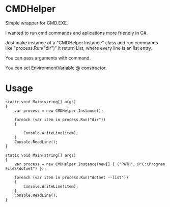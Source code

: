 # CMDHelper
Simple wrapper for CMD.EXE.

I wanted to run cmd commands and aplications more friendly in C#.

Just make instance of a "CMDHelper.Instance" class and run commands like "process.Run("dir")"
it return List<string>, where every line is an list entry.

You can pass arguments with command.

You can set EnvironmentVariable @ constructor.


# Usage
```
static void Main(string[] args)
{
    var process = new CMDHelper.Instance();

    foreach (var item in process.Run("dir"))
    {

        Console.WriteLine(item);
    }
    Console.ReadLine();
}

static void Main(string[] args)
{
    var process = new CMDHelper.Instance(new[] { ("PATH", @"C:\Program Files\dotnet") });

    foreach (var item in process.Run("dotnet --list"))
    {
        Console.WriteLine(item);
    }
    Console.ReadLine();
}

```
